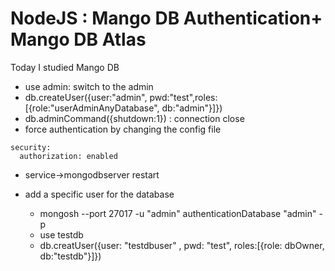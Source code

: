 # NodeJS : Mango DB Authentication+ Mango DB Atlas

Today I studied Mango DB 
- use admin: switch to the admin
- db.createUser({user:"admin", pwd:"test",roles:[{role:"userAdminAnyDatabase", db:"admin"}]})
- db.adminCommand({shutdown:1}) : connection close
- force authentication by changing the config file
```
security:
  authorization: enabled
```
- service->mongodbserver restart

- add a specific user for the database
    - mongosh --port 27017 -u "admin" authenticationDatabase "admin" -p
    - use testdb
    - db.creatUser({user: "testdbuser" , pwd: "test", roles:[{role: dbOwner, db:"testdb"}]})
